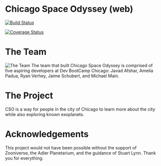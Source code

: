 Chicago Space Odyssey (web)
==================
[![Build Status](https://travis-ci.org/michaelanthonymain/chicago-space-odyssey-web.svg?branch=master)](https://travis-ci.org/michaelanthonymain/chicago-space-odyssey-web)

[![Coverage Status](https://coveralls.io/repos/michaelanthonymain/tosche-station-web/badge.png?branch=coveralls)](https://coveralls.io/r/michaelanthonymain/tosche-station-web?branch=coveralls)

The Team
==================
![The Team](http://i.imgur.com/8jovpJx.jpg)
The team that built Chicago Space Odyssey is comprised of five aspiring developers at Dev BootCamp Chicago: Javad Afshar, Amelia Padua, Ryan Verhey, Jaime Schubert, and Michael Main.

The Project
==================
CSO is a way for people in the city of Chicago to learn more about the city while also exploring known exoplanets.


Acknowledgements
==================
This project would not have been possible without the support of Zooniverse, the Adler Planetarium, and the guidance of Stuart Lynn. Thank you for everything.
